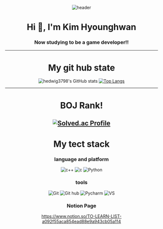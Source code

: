 <div align="center">
  
![header](https://capsule-render.vercel.app/api?type=waving&color=auto&height=300&section=header&text=Welcome&fontSize=90)

<h1 align="center">Hi 👋, I'm Kim Hyounghwan</h1>
<h3 align="center">Now studying to be a game developer!!</h3>

  ---
  # My git hub state
![hedwig3798's GitHub stats](https://github-readme-stats.vercel.app/api?username=hedwig3798&show_icons=true&theme=radical)  [![Top Langs](https://github-readme-stats.vercel.app/api/top-langs/?username=hedwig3798&layout=compact)](https://github.com/anuraghazra/github-readme-stats)
  
  ---
  # BOJ Rank!
[![Solved.ac Profile](http://mazassumnida.wtf/api/v2/generate_badge?boj=hedwig3798)](https://solved.ac/hedwig3798/)
  ---
  # My tect stack
  ### language and platform
  ![c++](https://img.shields.io/badge/-C%2B%2B-%2300599C?style=flat-square&logo=c%2B%2B)
  ![c](https://img.shields.io/badge/-C-black?style=flat-square&logo=c&logoColor=white)
  ![Python](https://img.shields.io/badge/-Python-%233776AB?style=flat-square&logo=Python&logoColor=white)
  ### tools
  ![Git](https://img.shields.io/badge/-Git-%23F05032?style=flat-square&logo=Git&logoColor=white)
  ![Git hub](https://img.shields.io/badge/-Github-%23181717?style=flat-square&logo=Github&logoColor=white)
  ![Pycharm](https://img.shields.io/badge/-Pycharm-%23000000?style=flat-square&logo=Pycharm&logoColor=white)
  ![VS](https://img.shields.io/badge/-Visual%20Studio-%235C2D91?style=flat-square&logo=Visual%20Studio&logoColor=white)
  ### Notion Page
  https://www.notion.so/TO-LEARN-LIST-a092f55aca854ead88e9a943cb05a114
</div>



